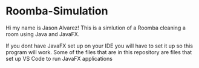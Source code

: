 # Roomba-Simulation
Hi my name is Jason Alvarez! This is a simlution of a Roomba cleaning a room using Java and JavaFX.

If you dont have JavaFX set up on your IDE you will have to set it up so this program will work. Some of the files that are in this repository are files that set up VS Code to run JavaFX applications
